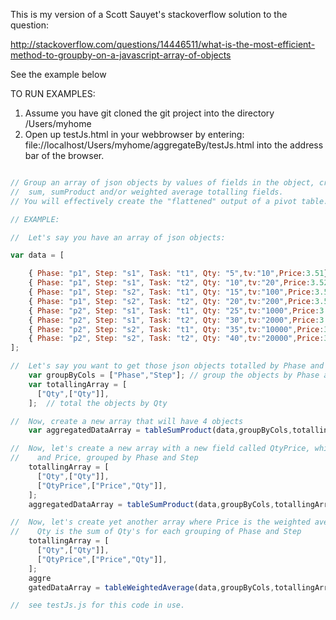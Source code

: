 

This is my version of a Scott Sauyet's stackoverflow solution to the question:

http://stackoverflow.com/questions/14446511/what-is-the-most-efficient-method-to-groupby-on-a-javascript-array-of-objects 

See the example below 

TO RUN EXAMPLES: 
1.  Assume you have git cloned the git project into the directory /Users/myhome
2.  Open up testJs.html in your webbrowser by entering:
      file://localhost/Users/myhome/aggregateBy/testJs.html
  into the address bar of the browser.

`````javascript

// Group an array of json objects by values of fields in the object, creating
//  sum, sumProduct and/or weighted average totalling fields.
// You will effectively create the "flattened" output of a pivot table.

// EXAMPLE:

//  Let's say you have an array of json objects:

var data = [

    { Phase: "p1", Step: "s1", Task: "t1", Qty: "5",tv:"10",Price:3.51},
    { Phase: "p1", Step: "s1", Task: "t2", Qty: "10",tv:"20",Price:3.52 },
    { Phase: "p1", Step: "s2", Task: "t1", Qty: "15",tv:"100",Price:3.53 },
    { Phase: "p1", Step: "s2", Task: "t2", Qty: "20",tv:"200",Price:3.54 },
    { Phase: "p2", Step: "s1", Task: "t1", Qty: "25",tv:"1000",Price:3.55 },
    { Phase: "p2", Step: "s1", Task: "t2", Qty: "30",tv:"2000",Price:3.56 },
    { Phase: "p2", Step: "s2", Task: "t1", Qty: "35",tv:"10000",Price:3.57 },
    { Phase: "p2", Step: "s2", Task: "t2", Qty: "40",tv:"20000",Price:3.58 }
];

//  Let's say you want to get those json objects totalled by Phase and Step:
    var groupByCols = ["Phase","Step"]; // group the objects by Phase and Step
    var totallingArray = [
      ["Qty",["Qty"]],
    ];  // total the objects by Qty

//  Now, create a new array that will have 4 objects
    var aggregatedDataArray = tableSumProduct(data,groupByCols,totallingArray);

//  Now, let's create a new array with a new field called QtyPrice, which is the sumProduct of Qty
//    and Price, grouped by Phase and Step
    totallingArray = [
      ["Qty",["Qty"]],
      ["QtyPrice",["Price","Qty"]],
    ];
    aggregatedDataArray = tableSumProduct(data,groupByCols,totallingArray);    

//  Now, let's create yet another array where Price is the weighted average Price, and
//    Qty is the sum of Qty's for each grouping of Phase and Step
    totallingArray = [
      ["Qty",["Qty"]],
      ["QtyPrice",["Price","Qty"]],
    ];
    aggre
    gatedDataArray = tableWeightedAverage(data,groupByCols,totallingArray);    

//  see testJs.js for this code in use.
`````
